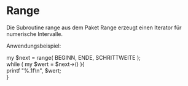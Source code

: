 # Range
Die Subroutine range aus dem Paket Range erzeugt einen Iterator für numerische Intervalle.

Anwendungsbeispiel:

my $next = range( BEGINN, ENDE, SCHRITTWEITE );<br>
while ( my $wert = $next->() ){<br>
  printf "%.1f\n", $wert;<br>
}
